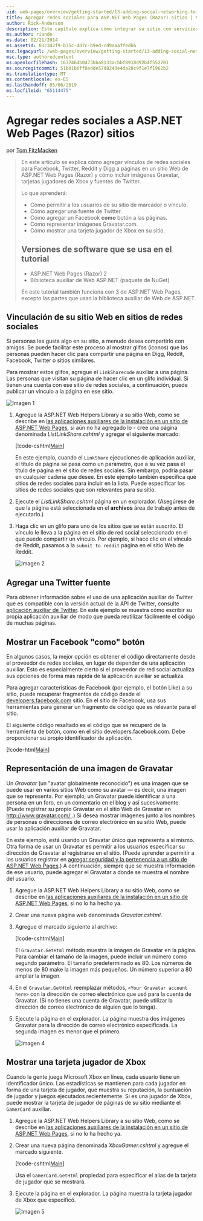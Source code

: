 ```yaml
---
uid: web-pages/overview/getting-started/13-adding-social-networking-to-your-web-site
title: Agregar redes sociales para ASP.NET Web Pages (Razor) sitios | Microsoft Docs
author: Rick-Anderson
description: Este capítulo explica cómo integrar su sitio con servicios de redes sociales. En este capítulo, obtendrá información sobre cómo permitir a los usuarios de su sitio Web de marcador o vínculo...
ms.author: riande
ms.date: 02/21/2014
ms.assetid: 03c342f9-b35c-4d7c-b9ed-cd9aaaffedb6
msc.legacyurl: /web-pages/overview/getting-started/13-adding-social-networking-to-your-web-site
msc.type: authoredcontent
ms.openlocfilehash: 1637464b0473bba8133acbbf8918d92b4f552701
ms.sourcegitcommit: 51b01b6ff8edde57d8243e4da28c9f1e7f1962b2
ms.translationtype: MT
ms.contentlocale: es-ES
ms.lasthandoff: 05/06/2019
ms.locfileid: "65114475"
---
```

# <a name="adding-social-networking-to-aspnet-web-pages-razor-sites"></a>Agregar redes sociales a ASP.NET Web Pages (Razor) sitios

por [Tom FitzMacken](https://github.com/tfitzmac)

> En este artículo se explica cómo agregar vínculos de redes sociales para Facebook, Twitter, Reddit y Digg a páginas en un sitio Web de ASP.NET Web Pages (Razor) y cómo incluir imágenes Gravatar, tarjetas jugadores de Xbox y fuentes de Twitter.
> 
> Lo que aprenderá:
> 
> - Cómo permitir a los usuarios de su sitio de marcador o vínculo.
> - Cómo agregar una fuente de Twitter.
> - Cómo agregar un Facebook **como** botón a las páginas.
> - Cómo representar imágenes Gravatar.com.
> - Cómo mostrar una tarjeta jugador de Xbox en su sitio.
>   
> 
> ## <a name="software-versions-used-in-the-tutorial"></a>Versiones de software que se usa en el tutorial
> 
> 
> - ASP.NET Web Pages (Razor) 2
> - Biblioteca auxiliar de Web ASP.NET (paquete de NuGet)
>   
> 
> En este tutorial también funciona con 3 de ASP.NET Web Pages, excepto las partes que usan la biblioteca auxiliar de Web de ASP.NET.

<a id="Linking_Your_Website"></a>
## <a name="linking-your-website-on-social-networking-sites"></a>Vinculación de su sitio Web en sitios de redes sociales

Si personas les gusta algo en su sitio, a menudo desea compartirlo con amigos. Se puede facilitar este proceso al mostrar glifos (iconos) que las personas pueden hacer clic para compartir una página en Digg, Reddit, Facebook, Twitter o sitios similares.

Para mostrar estos glifos, agregue el `LinkSharecode` auxiliar a una página. Las personas que visitan su página de hacer clic en un glifo individual. Si tienen una cuenta con ese sitio de redes sociales, a continuación, puede publicar un vínculo a la página en ese sitio.

![Imagen 1](13-adding-social-networking-to-your-web-site/_static/image1.jpg)

1. Agregue la ASP.NET Web Helpers Library a su sitio Web, como se describe en [las aplicaciones auxiliares de la instalación en un sitio de ASP.NET Web Pages](https://go.microsoft.com/fwlink/?LinkId=252372), si aún no ha agregado lo - cree una página denominada *ListLinkShare.cshtml* y agregar el siguiente marcado:

    [!code-cshtml[Main](13-adding-social-networking-to-your-web-site/samples/sample1.cshtml)]

    En este ejemplo, cuando el `LinkShare` ejecuciones de aplicación auxiliar, el título de página se pasa como un parámetro, que a su vez pasa el título de página en el sitio de redes sociales. Sin embargo, podría pasar en cualquier cadena que desee. En este ejemplo también especifica qué sitios de redes sociales para incluir en la lista. Puede especificar los sitios de redes sociales que son relevantes para su sitio.
2. Ejecute el *ListLinkShare.cshtml* página en un explorador. (Asegúrese de que la página está seleccionada en el **archivos** área de trabajo antes de ejecutarlo.)
3. Haga clic en un glifo para uno de los sitios que se están suscrito. El vínculo le lleva a la página en el sitio de red social seleccionado en el que puede compartir un vínculo. Por ejemplo, si hace clic en el vínculo de Reddit, pasamos a la `submit to reddit` página en el sitio Web de Reddit.

     ![Imagen 2](13-adding-social-networking-to-your-web-site/_static/image2.jpg)

<a id="Adding_a_Twitter_Feed"></a>
## <a name="adding-a-twitter-feed"></a>Agregar una Twitter fuente

Para obtener información sobre el uso de una aplicación auxiliar de Twitter que es compatible con la versión actual de la API de Twitter, consulte [aplicación auxiliar de Twitter](../ui-layouts-and-themes/twitter-helper.md). En este ejemplo se muestra cómo escribir su propia aplicación auxiliar de modo que pueda reutilizar fácilmente el código de muchas páginas.

<a id="Displaying_a_Facebook_Button"></a>
## <a name="displaying-a-facebook-quotlikequot-button"></a>Mostrar un Facebook &quot;como&quot; botón

En algunos casos, la mejor opción es obtener el código directamente desde el proveedor de redes sociales, en lugar de depender de una aplicación auxiliar. Esto es especialmente cierto si el proveedor de red social actualiza sus opciones de forma más rápida de la aplicación auxiliar se actualiza.

Para agregar características de Facebook (por ejemplo, el botón Like) a su sitio, puede recuperar fragmentos de código desde el [developers.facebook.com](https://developers.facebook.com/) sitio. En el sitio de Facebook, usa sus herramientas para generar un fragmento de código que es relevante para el sitio.

El siguiente código resaltado es el código que se recuperó de la herramienta de botón, como en el sitio developers.facebook.com. Debe proporcionar su propio identificador de aplicación.

[!code-html[Main](13-adding-social-networking-to-your-web-site/samples/sample2.html?highlight=7-14,16-17)]

<a id="Rendering_a_Gravatar_Image"></a>
## <a name="rendering-a-gravatar-image"></a>Representación de una imagen de Gravatar

Un *Gravatar* (un &quot;avatar globalmente reconocido&quot;) es una imagen que se puede usar en varios sitios Web como su avatar &#8212; es decir, una imagen que se representa. Por ejemplo, un Gravatar puede identificar a una persona en un foro, en un comentario en el blog y así sucesivamente. (Puede registrar su propio Gravatar en el sitio Web de Gravatar en [ http://www.gravatar.com/ ](http://www.gravatar.com/).) Si desea mostrar imágenes junto a los nombres de personas o direcciones de correo electrónico en su sitio Web, puede usar la aplicación auxiliar de Gravatar.

En este ejemplo, está usando un Gravatar único que representa a sí mismo. Otra forma de usar un Gravatar es permitir a los usuarios especificar su dirección de Gravatar al registrarse en el sitio. (Puede aprender a permitir a los usuarios registrar en [agregar seguridad y la pertenencia a un sitio de ASP.NET Web Pages](https://go.microsoft.com/fwlink/?LinkId=202904).) A continuación, siempre que se muestra información de ese usuario, puede agregar el Gravatar a donde se muestra el nombre del usuario.

1. Agregue la ASP.NET Web Helpers Library a su sitio Web, como se describe en [las aplicaciones auxiliares de la instalación en un sitio de ASP.NET Web Pages](https://go.microsoft.com/fwlink/?LinkId=252372), si no lo ha hecho ya.
2. Crear una nueva página web denominada *Gravatar.cshtml*.
3. Agregue el marcado siguiente al archivo: 

    [!code-cshtml[Main](13-adding-social-networking-to-your-web-site/samples/sample3.cshtml)]

    El `Gravatar.GetHtml` método muestra la imagen de Gravatar en la página. Para cambiar el tamaño de la imagen, puede incluir un número como segundo parámetro. El tamaño predeterminado es 80. Los números de menos de 80 make la imagen más pequeños. Un número superior a 80 ampliar la imagen.
4. En el `Gravatar.GetHtml` reemplazar métodos, `<Your Gravatar account here>` con la dirección de correo electrónico que usó para la cuenta de Gravatar. (Si no tienes una cuenta de Gravatar, puede utilizar la dirección de correo electrónico de alguien que lo tenga).
5. Ejecute la página en el explorador. La página muestra dos imágenes Gravatar para la dirección de correo electrónico especificada. La segunda imagen es menor que el primero. 

    ![Imagen 4](13-adding-social-networking-to-your-web-site/_static/image3.jpg)

<a id="Displaying_an_Xbox_Gamer_Card"></a>
## <a name="displaying-an-xbox-gamer-card"></a>Mostrar una tarjeta jugador de Xbox

Cuando la gente juega Microsoft Xbox en línea, cada usuario tiene un identificador único. Las estadísticas se mantienen para cada jugador en forma de una tarjeta de jugador, que muestra su reputación, la puntuación de jugador y juegos ejecutados recientemente. Si es una jugador de Xbox, puede mostrar la tarjeta de jugador de páginas de su sitio mediante el `GamerCard` auxiliar.

1. Agregue la ASP.NET Web Helpers Library a su sitio Web, como se describe en [las aplicaciones auxiliares de la instalación en un sitio de ASP.NET Web Pages](https://go.microsoft.com/fwlink/?LinkId=252372), si no lo ha hecho ya.
2. Crear una nueva página denominada *XboxGamer.cshtml* y agregue el marcado siguiente.

    [!code-cshtml[Main](13-adding-social-networking-to-your-web-site/samples/sample4.cshtml)]

    Usa el `GamerCard.GetHtml` propiedad para especificar el alias de la tarjeta de jugador que se mostrará.
3. Ejecute la página en el explorador. La página muestra la tarjeta jugador de Xbox que especificó.

    ![Imagen 5](13-adding-social-networking-to-your-web-site/_static/image4.jpg)
